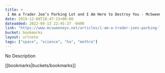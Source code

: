 ```yaml
---
title: > 
 I Am a Trader Joe’s Parking Lot and I Am Here to Destroy You - McSweeney’s Internet Tendency
date: 2019-12-09T18:47:13+00:00
dateadded: 2022-04-13 22:45:37 -0400
link: "https://www.mcsweeneys.net/articles/i-am-a-trader-joes-parking-lot-and-i-am-here-to-destroy-you?fbclid=IwAR2FIhc_7ZGbJRPMqe_h_jrJigwCLpE-ze9W1AJBoWI3hoaJQunubKRjdCk"
bucket: bookmarks
layout: urlnote
tags: ["space", "science", "ha", "mothra"]
--- 
```

No Description
 <!-- end excerpt --> 
<div class='bucket'>[[bookmarks|buckets/bookmarks]]</div> 
